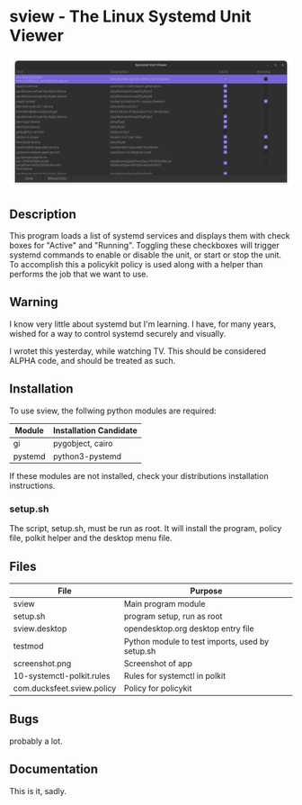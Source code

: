 # sview - The Linux Systemd Unit Viewer

![Screenshot](screenshot.png)

## Description
This program loads a list of systemd services and displays them with check boxes for "Active" and "Running". Toggling these checkboxes will trigger systemd commands to enable or disable the unit, or start or stop the unit. To accomplish this a policykit policy is used along with a helper than performs the job that we want to use. 

## Warning

I know very little about systemd but I'm learning. I have, for many years, wished for a way to control systemd securely and visually. 

I wrotet this yesterday, while watching TV. This should be considered ALPHA code, and should be treated as such. 

## Installation
To use sview, the follwing python modules are required: 

|Module   |Installation Candidate|
|---------|----------------------|
|    gi   | pygobject, cairo     |
| pystemd | python3-pystemd      |


If these modules are not installed, check your distributions installation instructions.

### setup.sh
The script, setup.sh, must be run as root. It will install the program, policy file, polkit helper and the desktop menu file. 


## Files 

| File                     | Purpose                                        |
|--------------------------|------------------------------------------------|
|sview                     | Main program module                            |
|setup.sh                  | program setup, run as root                     |
|sview.desktop             | opendesktop.org desktop entry file             |
|testmod                   | Python module to test imports, used by setup.sh|
|screenshot.png            | Screenshot of app                              |
|10-systemctl-polkit.rules | Rules for systemctl in polkit                  |
|com.ducksfeet.sview.policy| Policy for policykit                           |

## Bugs 
probably a lot. 

## Documentation
This is it, sadly.
